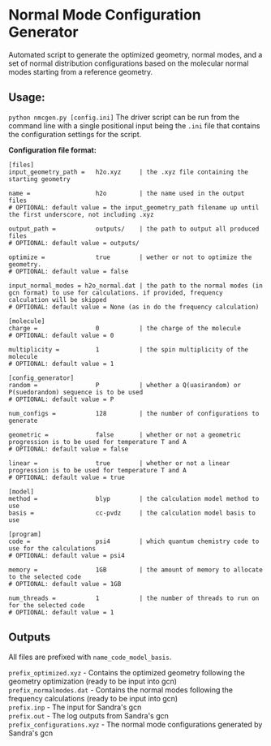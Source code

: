 # Normal Mode Configuration Generator

Automated script to generate the optimized geometry, normal modes, and a set of normal distribution configurations based on the molecular normal modes starting from a reference geometry.

## Usage:
`python nmcgen.py [config.ini]`
The driver script can be run from the command line with a single positional input being the `.ini` file that contains the configuration settings for the script.

**Configuration file format:**
```
[files]
input_geometry_path =   h2o.xyz     | the .xyz file containing the starting geometry

name =                  h2o         | the name used in the output files
# OPTIONAL: default value = the input_geometry_path filename up until the first underscore, not including .xyz

output_path =           outputs/    | the path to output all produced files
# OPTIONAL: default value = outputs/

optimize =              true        | wether or not to optimize the geometry.
# OPTIONAL: default value = false

input_normal_modes = h2o_normal.dat | the path to the normal modes (in gcn format) to use for calculations. if provided, frequency calculation will be skipped
# OPTIONAL: default value = None (as in do the frequency calculation)

[molecule]
charge =                0           | the charge of the molecule
# OPTIONAL: default value = 0

multiplicity =          1           | the spin multiplicity of the molecule
# OPTIONAL: default value = 1

[config_generator]
random =                P           | whether a Q(uasirandom) or P(suedorandom) sequence is to be used
# OPTIONAL: default value = P

num_configs =           128         | the number of configurations to generate

geometric =             false       | whether or not a geometric progression is to be used for temperature T and A
# OPTIONAL: default value = false

linear =                true        | whether or not a linear progression is to be used for temperature T and A
# OPTIONAL: default value = true

[model]
method =                blyp        | the calculation model method to use
basis =	                cc-pvdz     | the calculation model basis to use

[program]
code =                  psi4        | which quantum chemistry code to use for the calculations
# OPTIONAL: default value = psi4

memory =                1GB         | the amount of memory to allocate to the selected code
# OPTIONAL: default value = 1GB

num_threads =           1           | the number of threads to run on for the selected code
# OPTIONAL: default value = 1 
```

## Outputs
All files are prefixed with `name_code_model_basis`.

`prefix_optimized.xyz` - Contains the optimized geometry following the geometry optimization (ready to be input into gcn)  
`prefix_normalmodes.dat` - Contains the normal modes following the frequency calculations (ready to be input into gcn)  
`prefix.inp` - The input for Sandra's gcn  
`prefix.out` - The log outputs from Sandra's gcn  
`prefix_configurations.xyz` - The normal mode configurations generated by Sandra's gcn

